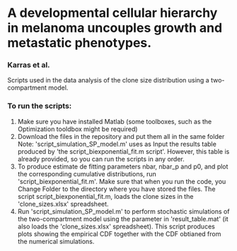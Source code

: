# A developmental cellular hierarchy in melanoma uncouples growth and metastatic phenotypes. 
### Karras et al.
Scripts used in the data analysis of the clone size distribution using a two-compartment model. 

### To run the scripts:
1) Make sure you have installed Matlab (some toolboxes, such as the Optimization tooldbox might be required) 
2) Download the files in the repository and put them all in the same folder
Note: 'script_simulation_SP_model.m' uses as Input the results table produced by 'the script_biexponential_fit.m script'.
However, this table is already provided, so you can run the scripts in any order.
3) To produce estimate de fitting parameters nbar, nbar_p and p0, and plot the corresponding cumulative distributions, run 'script_biexponential_fit.m'.
Make sure that when you run the code, you Change Folder to the directory where you have stored the files.
The script script_biexponential_fit.m, loads the clone sizes in the 'clone_sizes.xlsx' spreadsheet.
4) Run 'script_simulation_SP_model.m' to perform stochastic simulations of the two-compartment model using the parameter in 'result_table.mat' (it also loads the 'clone_sizes.xlsx' spreadsheet).
This script produces plots showing the empirical CDF together with the CDF obtianed from the numerical simulations.
